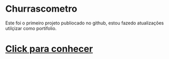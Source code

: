 # Churrascometro
Este foi o primeiro projeto publiocado no github, estou fazedo atualizações utilçizar como portifolio.
# <a href='churrascometro-1nz1xbcii-kevintavares33.vercel.app'>Click para conhecer</a>


